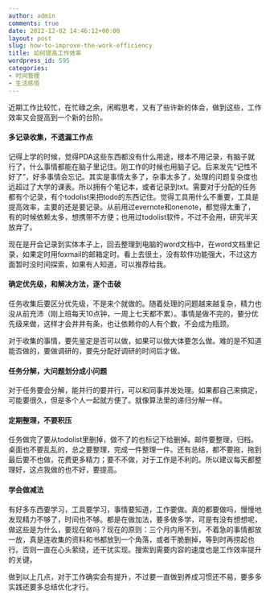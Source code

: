 ```yaml
---
author: admin
comments: true
date: 2012-12-02 14:46:12+00:00
layout: post
slug: how-to-improve-the-work-efficiency
title: 如何提高工作效率
wordpress_id: 595
categories:
- 时间管理
- 生活感悟
---
```


近期工作比较忙，在忙碌之余，闲暇思考，又有了些许新的体会，做到这些，工作效率又会提高到一个新的台阶。


#### 多记录收集，不遗漏工作点


记得上学的时候，觉得PDA这些东西都没有什么用途，根本不用记录，有脑子就行了，什么事情都能在脑子里记住。刚工作的时候也用脑子记。后来发先“记性不好了”，好多事情会忘记。其实是事情太多了，杂事太多了，处理的问题复杂度也远超过了大学的课表。所以拥有个笔记本，或者记录到txt。需要对于分配的任务都有个记录，有个todolist来把todo的东西记住。觉得工具用什么不重要，工具是提高效率，主要的还是要记录。从前用过evernote和onenote，都觉得太重了，有的时候依赖太多，想携带不方便；也用过todolist软件，不过不会用，研究半天放弃了。

现在是开会记录到实体本子上，回去整理到电脑的word文档中，在word文档里记录，如果定时用foxmail的邮箱定时。看上去很土，没有软件功能强大，不过这方面暂时没时间探索，如果有人知道，可以推荐给我。


#### 确定优先级，和解决方法，逐个击破


任务收集后要区分优先级，不是来个就做的。随着处理的问题越来越复杂，精力也没从前充沛（刚上班每天10点钟，一周上七天都不累）。事情是做不完的，要分优先级来做，这样才会井井有条，也让依赖你的人有个数，不会成为瓶颈。

对于收集的事情，要先鉴定是否可以做，如果可以做大体要怎么做。难的是不知道能否做的，要做调研的，要先分配好调研的时间后才做。


#### 任务分解，大问题划分成小问题


对于任务要会分解，能并行的要并行，可以和同事并发处理。如果都自己来搞定，可能要很久，但是多个人一起就方便了。就像算法里的递归分解一样。


#### 定期整理，不要积压


任务做完了要从todolist里删掉，做不了的也标记下给删掉。邮件要整理，归档。桌面也不要乱乱的，总之要整理，完成一件整理一件。还有总结，都不要拖，拖到最后要不也做，花费更多精力；要不不做，对于工作是不利的。所以建议每天都整理好，这点我做的也不好，要提高。


#### 学会做减法


有好多东西要学习，工具要学习，事情要知道，工作要做。真的都要做吗，慢慢地发现精力不够了，时间也不够。都是在做加法，要多做多学，可是有没有想想呢，做这些是为什么，要现在做吗？现在的原则：三个月内用不到，不着急的事情都放一放，真是连收集的资料和书都放到一个角落，或者干脆删掉，等到时再捞起也行。否则一直在心头萦绕，还干扰实现。搜索到需要内容的速度也是工作效率提升的关键。

做到以上几点，对于工作确实会有提升，不过要一直做到养成习惯还不易，要多多实践还要多总结优化才行。
